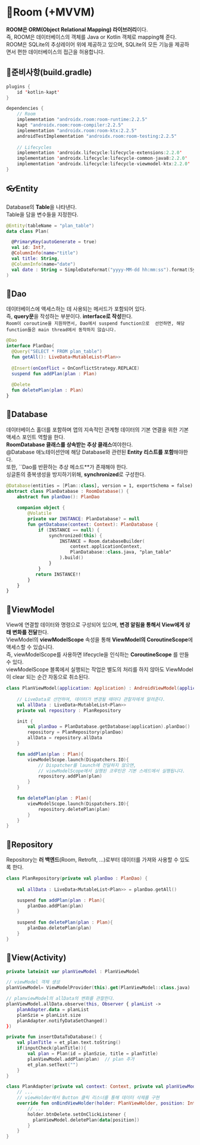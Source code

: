 

# 💾Room (+MVVM)

**ROOM은 ORM(Object Relational Mapping) 라이브러리**이다.  
즉, ROOM은 데이터베이스의 객체를 Java or Kotlin 객체로 mapping해 준다.  
ROOM은 SQLite의 추상레이어 위에 제공하고 있으며, SQLite의 모든 기능을 제공하면서 편한 데이터베이스의 접근을 허용합니다.   

## 👒준비사항(build.gradle)
```kotlin
plugins {
	id 'kotlin-kapt'
}

dependencies {
	// Room  
	implementation "androidx.room:room-runtime:2.2.5"  
	kapt "androidx.room:room-compiler:2.2.5"  
	implementation "androidx.room:room-ktx:2.2.5"  
	androidTestImplementation "androidx.room:room-testing:2.2.5"  
	  
	// Lifecycles  
	implementation 'androidx.lifecycle:lifecycle-extensions:2.2.0'  
	implementation 'androidx.lifecycle:lifecycle-common-java8:2.2.0'  
	implementation 'androidx.lifecycle:lifecycle-viewmodel-ktx:2.2.0'
}
```

## 👓Entity
Database의 **Table**을 나타낸다.  
Table을 담을 변수들을 지정한다.
```kotlin
@Entity(tableName = "plan_table")  
data class Plan(  

  @PrimaryKey(autoGenerate = true)
  val id: Int?,  
  @ColumnInfo(name="title")
  val title: String,  
  @ColumnInfo(name="date")
  val date : String = SimpleDateFormat("yyyy-MM-dd hh:mm:ss").format(System.currentTimeMillis())  
)
```

## 👔Dao
데이터베이스에 액세스하는 데 사용되는 메서드가 포함되어 있다.   
즉, **query문**을 작성하는 부분이다.  **interface로 작성**한다.  
``Room이 coroutine을 지원하면서, Dao에서 suspend function으로  선언하면, 해당 function들은 main thread에서 동작하지 않습니다. ``  
 
```kotlin
@Dao  
interface PlanDao{  
  @Query("SELECT * FROM plan_table")  
  fun getAll(): LiveData<MutableList<Plan>>  
  
  @Insert(onConflict = OnConflictStrategy.REPLACE)  
  suspend fun addPlan(plan : Plan)  
  
  @Delete  
  fun deletePlan(plan : Plan)  
}
```

## 👖Database
데이터베이스 홀더를 포함하며 앱의 지속적인 관계형 데이터의 기본 연결을 위한 기본 액세스 포인트 역할을 한다.  
**RoomDatabase 클래스를 상속받는 추상 클래스**여야한다.   
@Database 애노테이션안에 해당 Database와 관련된 **Entity 리스트를 포함**해야한다.   
또한, ``Dao를 반환하는 추상 메소드**가 존재해야 한다.   
싱글톤의 중복생성을 방지하기위해, **synchronized**로 구성한다.

```kotlin
@Database(entities = [Plan::class], version = 1, exportSchema = false)  
abstract class PlanDatabase : RoomDatabase() {  
    abstract fun planDao(): PlanDao  
  
    companion object {  
        @Volatile  
        private var INSTANCE: PlanDatabase? = null  
	    fun getDatabase(context: Context): PlanDatabase {  
			if (INSTANCE == null) {  
				synchronized(this) {  
					INSTANCE = Room.databaseBuilder(  
						context.applicationContext,  
						PlanDatabase::class.java, "plan_table"  
					).build()  
				}  
			}  
           return INSTANCE!!  
	    }  
    }  
}
```
## 🧦ViewModel
View에 연결할 데이터와 명령으로 구성되어 있으며, **변경 알림을 통해서 View에게 상태 변화를 전달**한다.    
ViewModel의 **viewModelScope** 속성을 통해 **ViewModel의 CoroutineScope**에 액세스할 수 있습니다.   
즉, viewModelScope를 사용하면 lifecycle을 인식하는 **CoroutineScope** 를 만들 수 있다.  
viewModelScope 블록에서 실행되는 작업은 별도의 처리를 하지 않아도 ViewModel이 clear 되는 순간 자동으로 취소된다.  
```kotlin
class PlanViewModel(application: Application) : AndroidViewModel(application) {  
  
	// LiveData로 선언하여, 데이터가 변경될 때마다 관찰자에게 알려준다.
	val allData : LiveData<MutableList<Plan>>  
	private val repository : PlanRepository  

	init {  
		val planDao = PlanDatabase.getDatabase(application).planDao()  
		repository = PlanRepository(planDao)  
		allData = repository.allData  
	}  

	fun addPlan(plan : Plan){  
		viewModelScope.launch(Dispatchers.IO){  
			// Dispatcher를 launch에 전달하지 않으면, 
			// viewModelScope에서 실행된 코루틴은 기본 스레드에서 실행됩니다.
			repository.addPlan(plan)  
		}  
	}  

	fun deletePlan(plan : Plan){  
		viewModelScope.launch(Dispatchers.IO){  
			repository.deletePlan(plan)  
		}  
	}  
}
```

## 👞Repository
Repository는 **러 백엔드**(Room, Retrofit, ...)로부터 데이터를 가져와 사용할 수 있도록 한다.
```kotlin
class PlanRepository(private val planDao : PlanDao) {  
  
	val allData : LiveData<MutableList<Plan>> = planDao.getAll()  

	suspend fun addPlan(plan : Plan){  
		planDao.addPlan(plan)  
	}  
	
	suspend fun deletePlan(plan : Plan){  
		planDao.deletePlan(plan)  
	}
}
```


## 🎒View(Activity)
```kotlin
private lateinit var planViewModel : PlanViewModel  

// viewModel 객체 생성
planViewModel= ViewModelProvider(this).get(PlanViewModel::class.java)  

// planviewModel의 allData의 변화를 관찰한다.
planViewModel.allData.observe(this, Observer { planList ->  
	planAdapter.data = planList  
	planSzie = planList.size  
	planAdapter.notifyDataSetChanged()  
})  

private fun insertDataToDatabase() {  
	val planTitle = et_plan.text.toString()  
	if(inputCheck(planTitle)){  
		val plan = Plan(id = planSzie, title = planTitle)  
		planViewModel.addPlan(plan)  // plan 추가
		et_plan.setText("")  
	} 
}  
```
```kotlin
class PlanAdapter(private val context: Context, private val planViewModel: PlanViewModel) : RecyclerView.Adapter<PlanViewHolder>() {
	// ...
	// viewHolder에서 Button 클릭 리스너를 통해 데이터 삭제를 구현
	override fun onBindViewHolder(holder: PlanViewHolder, position: Int) {
		// ...
		holder.btnDelete.setOnClickListener {  
		  planViewModel.deletePlan(data[position])  
		}
	}
}
	
```